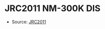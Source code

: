 <a name="material" />

# JRC2011 NM-300K DIS
<script type="application/ld+json">
  {
    "@context": "https://schema.org/",
    "@type": "ChemicalSubstance",
    "http://purl.org/dc/terms/conformsTo":
      {
        "@type": "CreativeWork",
        "@id": "https://bioschemas.org/profiles/ChemicalSubstance/0.4-RELEASE/"
      },
    "@id": "https://egonw.github.io/nanowiki/nanowiki357.html#material",
    "name": "JRC2011 NM-300K DIS",
    "sameAs": "http://127.0.0.1/mediawiki/index.php/Special:URIResolver/JRC2011_NM-2D300K_DIS"
  }
</script>


* Source: [JRC2011](http://127.0.0.1/mediawiki/index.php/Special:URIResolver/JRC2011)
